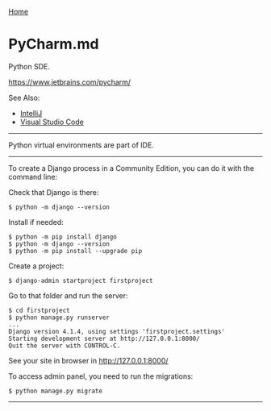 [Home](Readme.md)
# PyCharm.md

Python SDE.

https://www.jetbrains.com/pycharm/

See Also:

  - [IntelliJ](IntelliJ.md)
  - [Visual Studio Code](VisualStudioCode.md)

---

Python virtual environments are part of IDE.

---

To create a Django process in a Community Edition, you can
do it with the command line:

Check that Django is there:

    $ python -m django --version

Install if needed:

    $ python -m pip install django
    $ python -m django --version
    $ python -m pip install --upgrade pip

Create a project:

    $ django-admin startproject firstproject

Go to that folder and run the server:
    
    $ cd firstproject
    $ python manage.py runserver
    ...
    Django version 4.1.4, using settings 'firstproject.settings'
    Starting development server at http://127.0.0.1:8000/
    Quit the server with CONTROL-C.

See your site in browser in http://127.0.0.1:8000/

To access admin panel, you need to run the migrations:

    $ python manage.py migrate

---